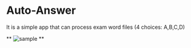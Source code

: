 # Auto-Answer
It is a simple app that can process exam word files (4 choices: A,B,C,D)

**
![sample](https://github.com/thiendev27/Auto-Answer/assets/111259837/f982c091-0f9f-4aa8-8577-8ef41b3c13d8)
**
